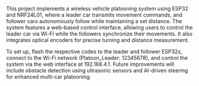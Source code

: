 This project implements a wireless vehicle platooning system using ESP32 and NRF24L01, where a leader car transmits movement commands, and follower cars autonomously follow while maintaining a set distance. The system features a web-based control interface, allowing users to control the leader car via Wi-Fi while the followers synchronize their movements. It also integrates optical encoders for precise turning and distance measurement.

To set up, flash the respective codes to the leader and follower ESP32s, connect to the Wi-Fi network (Platoon_Leader: 12345678), and control the system via the web interface at 192.168.4.1. Future improvements will include obstacle detection using ultrasonic sensors and AI-driven steering for enhanced multi-car platooning. 
